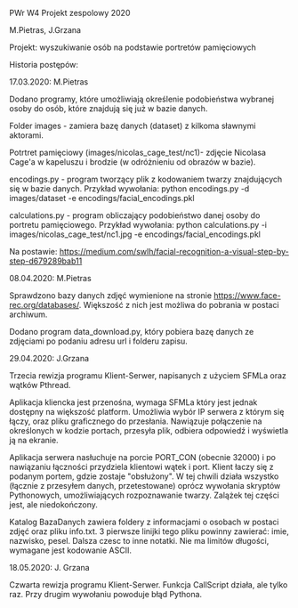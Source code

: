 PWr W4 Projekt zespolowy 2020

M.Pietras, J.Grzana

Projekt: wyszukiwanie osób na podstawie portretów pamięciowych


Historia postępów:

17.03.2020: M.Pietras

Dodano programy, które umożliwiają określenie podobieństwa wybranej osoby do osób, które znajdują się już w bazie danych.

Folder images - zamiera bazę danych (dataset) z kilkoma sławnymi aktorami.

Potrtret pamięciowy (images/nicolas_cage_test/nc1)- zdjęcie Nicolasa Cage'a w kapeluszu i brodzie (w odróżnieniu od obrazów w bazie).

encodings.py - program tworzący plik z kodowaniem twarzy znajdujących się w bazie danych. Przykład wywołania: python encodings.py -d 
images/dataset -e encodings/facial_encodings.pkl   

calculations.py - program obliczający podobieństwo danej osoby do portretu pamięciowego. Przykład wywołania: python calculations.py -i images/nicolas_cage_test/nc1.jpg -e encodings/facial_encodings.pkl   

Na postawie: https://medium.com/swlh/facial-recognition-a-visual-step-by-step-d679289bab11


08.04.2020: M.Pietras

Sprawdzono bazy danych zdjęć wymienione na stronie https://www.face-rec.org/databases/. Większość z nich jest możliwa do pobrania w postaci archiwum. 

Dodano program data_download.py, który pobiera bazę danych ze zdjęciami po podaniu adresu url i folderu zapisu.

29.04.2020: J.Grzana

Trzecia rewizja programu Klient-Serwer, napisanych z użyciem SFMLa oraz wątków Pthread. 

Aplikacja kliencka jest przenośna, wymaga SFMLa który jest jednak dostępny na większość platform. Umożliwia wybór IP serwera z którym się łączy, oraz pliku graficznego do przesłania. Nawiązuje połączenie na określonych w kodzie portach, przesyła plik, odbiera odpowiedź i wyświetla ją na ekranie. 

Aplikacja serwera nasłuchuje na porcie PORT_CON (obecnie 32000) i po nawiązaniu łączności przydziela klientowi wątek i port. Klient łaczy się z podanym portem, gdzie zostaje "obsłużony". W tej chwili działa wszystko (łącznie z przesyłem danych, przetestowane) oprócz wywołania skryptów Pythonowych, umożliwiających rozpoznawanie twarzy. Zalążek tej części jest, ale niedokończony.

Katalog BazaDanych zawiera foldery z informacjami o osobach w postaci zdjęć oraz pliku info.txt. 3 pierwsze linijki tego pliku powinny zawierać: imie, nazwisko, pesel. Dalsza czesc to inne notatki. Nie ma limitów długości, wymagane jest kodowanie ASCII. 

18.05.2020: J. Grzana

Czwarta rewizja programu Klient-Serwer.
Funkcja CallScript działa, ale tylko raz. Przy drugim wywołaniu powoduje błąd Pythona. 
